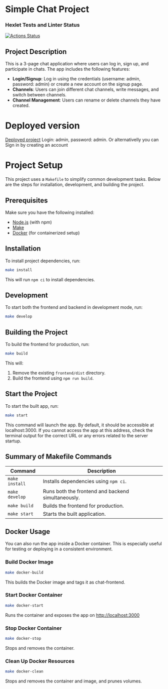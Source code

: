 # Simple Chat Project

### Hexlet Tests and Linter Status  
[![Actions Status](https://github.com/Zyabridos/fullstack-javascript-project-12/actions/workflows/hexlet-check.yml/badge.svg)](https://github.com/Zyabridos/fullstack-javascript-project-12/actions)

## Project Description

This is a 3-page chat application where users can log in, sign up, and participate in chats. The app includes the following features:

- **Login/Signup**: Log in using the credentials (username: admin, password: admin) or create a new account on the signup page.
- **Channels**: Users can join different chat channels, write messages, and switch between channels.
- **Channel Management**: Users can rename or delete channels they have created.

# Deployed version
[Deployed project](https://slack-chat-jade.vercel.app)
Login: admin, password: admin. Or alternativelly you can Sign in by creating an account

# Project Setup

This project uses a `Makefile` to simplify common development tasks. Below are the steps for installation, development, and building the project.

## Prerequisites

Make sure you have the following installed:

- [Node.js](https://nodejs.org/) (with npm)
- [Make](https://www.gnu.org/software/make/)
- [Docker](https://www.docker.com/) (for containerized setup)

## Installation

To install project dependencies, run:

```bash
make install
```

This will run `npm ci` to install dependencies.

## Development

To start both the frontend and backend in development mode, run:

```bash
make develop
```

## Building the Project

To build the frontend for production, run:

```bash
make build
```

This will:

1. Remove the existing `frontend/dist` directory.
2. Build the frontend using `npm run build`.

## Start the Project

To start the built app, run:

```bash
make start
```

This command will launch the app. By default, it should be accessible at localhost:3000. If you cannot access the app at this address, check the terminal output for the correct URL or any errors related to the server startup.


## Summary of Makefile Commands

| Command               | Description                                        |
|-------------------    |----------------------------------------------------|
| `make install`        | Installs dependencies using `npm ci`.              |               
| `make develop`        | Runs both the frontend and backend simultaneously. |
| `make build`          | Builds the frontend for production.                |
| `make start`          | Starts the built application.                      |

## Docker Usage
You can also run the app inside a Docker container. This is especially useful for testing or deploying in a consistent environment.

### Build Docker Image
```bash
make docker-build
```
This builds the Docker image and tags it as chat-frontend.

### Start Docker Container
```bash
make docker-start
```
Runs the container and exposes the app on [http://localhost:3000](http://localhost:3000)

### Stop Docker Container
```bash
make docker-stop
```
Stops and removes the container.

### Clean Up Docker Resources
```bash
make docker-clean
```
Stops and removes the container and image, and prunes volumes.